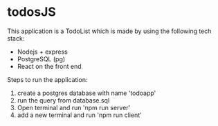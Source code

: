 # todosJS

This application is a TodoList which is made by using the following tech stack:
- Nodejs + express
- PostgreSQL (pg)
- React on the front end


Steps to run the application:
1. create a postgres database with name 'todoapp'
2. run the query from database.sql
3. Open terminal and run 'npm run server'
4. add a new terminal and run 'npm run client'
